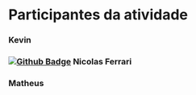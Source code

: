 # Participantes da atividade
### Kevin 
### [![Github Badge](https://img.shields.io/badge/-Github-000?style=flat-square&logo=Github&logoColor=white&link=https://github.com/NicolasNFF)](https://github.com/NicolasNFF) Nicolas Ferrari
### Matheus
